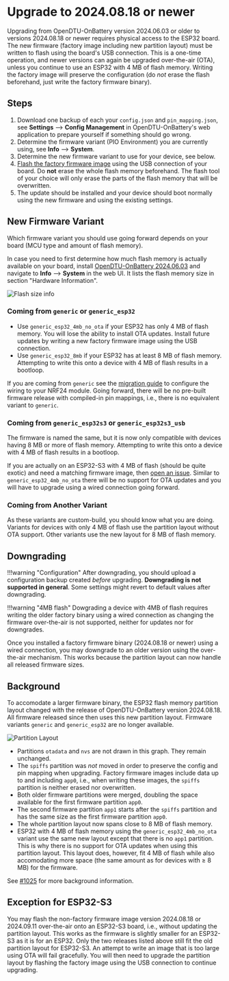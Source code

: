 # Upgrade to 2024.08.18 or newer

Upgrading from OpenDTU-OnBattery version 2024.06.03 or older to versions
2024.08.18 or newer requires physical access to the ESP32 board. The new
firmware (factory image including new partition layout) must be written to
flash using the board's USB connection. This is a one-time operation, and newer
versions can again be upgraded over-the-air (OTA), unless you continue to use
an ESP32 with 4 MB of flash memory. Writing the factory image will preserve the
configuration (do *not* erase the flash beforehand, just write the factory
firmware binary).

## Steps

1. Download one backup of each your `config.json` and `pin_mapping.json`, see
   **Settings** --> **Config Management** in OpenDTU-OnBattery's web
   application to prepare yourself if something should go wrong.
2. Determine the firmware variant (PIO Environment) you are currently using,
   see **Info** --> **System**.
3. Determine the new firmware variant to use for your device, see below.
4. [Flash the factory firmware image](../flash_esp.md) using the USB connection
   of your board. Do **not** erase the whole flash memory beforehand. The flash
   tool of your choice will only erase the parts of the flash memory that will
   be overwritten.
5. The update should be installed and your device should boot normally using
   the new firmware and using the existing settings.

## New Firmware Variant

Which firmware variant you should use going forward depends on your board (MCU
type and amount of flash memory).

In case you need to first determine how much flash memory is actually available
on your board, install [OpenDTU-OnBattery
2024.06.03](https://github.com/helgeerbe/OpenDTU-OnBattery/releases/tag/2024.06.03)
and navigate to **Info** --> **System** in the web UI. It lists the flash
memory size in section "Hardware Information".

![Flash size info](../../assets/images/firmware/flash_size_info.png)

### Coming from `generic` or `generic_esp32`

* Use `generic_esp32_4mb_no_ota` if your ESP32 has only 4 MB of flash memory.
  You will lose the ability to install OTA updates. Install future updates by
  writing a new factory firmware image using the USB connection.
* Use `generic_esp32_8mb` if your ESP32 has at least 8 MB of flash memory.
  Attempting to write this onto a device with 4 MB of flash results in a
  bootloop.

If you are coming from `generic` see the [migration
guide](migrate_generic.md) to configure the wiring to your NRF24 module.
Going forward, there will be no pre-built firmware release with compiled-in
pin mappings, i.e., there is no equivalent variant to `generic`.

### Coming from `generic_esp32s3` or `generic_esp32s3_usb`

The firmware is named the same, but it is now only compatible with devices
having 8 MB or more of flash memory. Attempting to write this onto a device
with 4 MB of flash results in a bootloop.

If you are actually on an ESP32-S3 with 4 MB of flash (should be quite exotic)
and need a matching firmware image, then [open an
issue](https://github.com/helgeerbe/OpenDTU-OnBattery/issues). Similar to
`generic_esp32_4mb_no_ota` there will be no support for OTA updates and you
will have to upgrade using a wired connection going forward.

### Coming from Another Variant

As these variants are custom-build, you should know what you are doing.
Variants for devices with only 4 MB of flash use the partition layout without
OTA support. Other variants use the new layout for 8 MB of flash memory.

## Downgrading

!!!warning "Configuration"
    After downgrading, you should upload a configuration backup created
    *before* upgrading. **Downgrading is not supported in general**. Some settings
    might revert to default values after downgrading.

!!!warning "4MB flash"
    Dowgrading a device with 4MB of flash requires writing the older factory
    binary using a wired connection as changing the firmware over-the-air is
    not supported, neither for updates nor for downgrades.

Once you installed a factory firmware binary (2024.08.18 or newer) using a
wired connection, you may downgrade to an older version using the over-the-air
mechanism. This works because the partition layout can now handle all released
firmware sizes.

## Background

To accomodate a larger firmware binary, the ESP32 flash memory partition layout
changed with the release of OpenDTU-OnBattery version 2024.08.18. All firmware
released since then uses this new partition layout. Firmware variants `generic`
and `generic_esp32` are no longer available.

![Partition Layout](../../assets/images/firmware/partition_layout.png)

* Partitions `otadata` and `nvs` are not drawn in this graph. They remain
  unchanged.
* The `spiffs` partition was *not* moved in order to preserve the config and
  pin mapping when upgrading. Factory firmware images include data up to and
  including `app0`, i.e., when writing these images, the `spiffs` partition is
  neither erased nor overwritten.
* Both older firmware partitions were merged, doubling the space available for
  the first firmware partition `app0`.
* The second firmware partition `app1` starts after the `spiffs` partition and
  has the same size as the first firmware partition `app0`.
* The whole partition layout now spans close to 8 MB of flash memory.
* ESP32 with 4 MB of flash memory using the `generic_esp32_4mb_no_ota` variant
  use the same new layout except that there is no `app1` partition. This is why
  there is no support for OTA updates when using this partition layout. This
  layout does, however, fit 4 MB of flash while also accomodating more space
  (the same amount as for devices with &ge;&nbsp;8 MB) for the firmware.

See [#1025](https://github.com/helgeerbe/OpenDTU-OnBattery/issues/1025) for
more background information.

## Exception for ESP32-S3

You may flash the non-factory firmware image version 2024.08.18 or 2024.09.11
over-the-air onto an ESP32-S3 board, i.e., without updating the partition
layout. This works as the firmware is slightly smaller for an ESP32-S3 as it is
for an ESP32. Only the two releases listed above still fit the old partition
layout for ESP32-S3. An attempt to write an image that is too large using OTA
will fail gracefully. You will then need to upgrade the partition layout by
flashing the factory image using the USB connection to continue upgrading.
